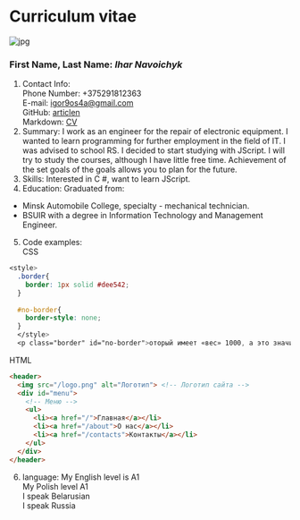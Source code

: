 # Curriculum vitae
![jpg](https://media.discordapp.net/attachments/830542980246274120/926869423585886248/IMG_20220101_190738.jpg?width=1035&height=591)
### First Name, Last Name: *Ihar Navoichyk*
1. Contact Info:\
Phone Number: +375291812363\
E-mail: igor9os4a@gmail.com\
GitHub: [articlen](https://github.com/articlen/rsschool-cv.git)\
Markdown: [CV](https://articlen.github.io/rsschool-cv/cv)
2. Summary:
I work as an engineer for the repair of electronic equipment. I wanted to learn programming for further employment in the field of IT. I was advised to school RS. I decided to start studying with JScript. I will try to study the courses, although I have little free time. Achievement of the set goals of the goals allows you to plan for the future.
3. Skills: 
Interested in C #, want to learn JScript.
4. Education:
Graduated from:
* Minsk Automobile College, specialty - mechanical technician.
* BSUIR with a degree in Information Technology and Management Engineer.
5. Code examples:\
CSS 
~~~ CSS
<style>
  .border{
    border: 1px solid #dee542;
  }
  
  #no-border{
    border-style: none;
  }
  </style>
  <p class="border" id="no-border">оторый имеет «вес» 1000, а это значит</p>
~~~ 
HTML
~~~ HTML
<header>
  <img src="/logo.png" alt="Логотип"> <!-- Логотип сайта -->
  <div id="menu">
    <!-- Меню -->
    <ul>
      <li><a href="/">Главная</a></li>
      <li><a href="/about">О нас</a></li>
      <li><a href="/contacts">Контакты</a></li>
    </ul>
  </div>
</header>
~~~
6. language:
My English level is A1\
My Polish level A1\
I speak Belarusian\
I speak Russia
